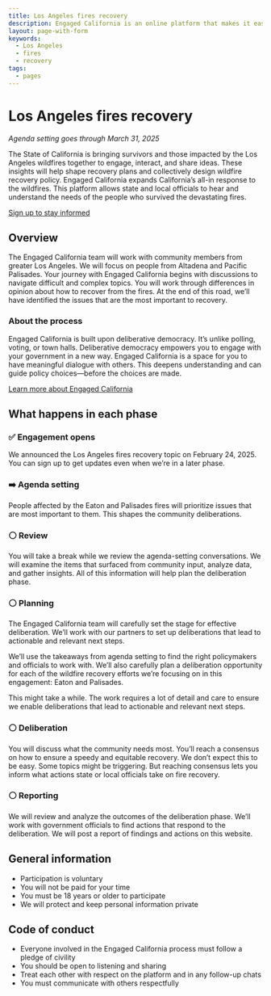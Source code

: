 ```yaml
---
title: Los Angeles fires recovery
description: Engaged California is an online platform that makes it easier for Californians to have a voice in government. Engaged California's first topic is recovery from the Los Angeles wildfires.
layout: page-with-form
keywords:
  - Los Angeles
  - fires
  - recovery
tags:
  - pages
---
```

# Los Angeles fires recovery

*Agenda setting goes through March 31, 2025*

The State of California is bringing survivors and those impacted by the Los Angeles wildfires together to engage, interact, and share ideas. These insights will help shape recovery plans and collectively design wildfire recovery policy. Engaged California expands California’s all-in response to the wildfires. This platform allows state and local officials to hear and understand the needs of the people who survived the devastating fires.

[Sign up to stay informed](#sign-up)

## Overview

The Engaged California team will work with community members from greater Los Angeles. We will focus on people from Altadena and Pacific Palisades. Your journey with Engaged California begins with discussions to navigate difficult and complex topics. You will work through differences in opinion about how to recover from the fires. At the end of this road, we’ll have identified the issues that are the most important to recovery.

### About the process

Engaged California is built upon deliberative democracy. It’s unlike polling, voting, or town halls. Deliberative democracy empowers you to engage with your government in a new way. Engaged California is a space for you to have meaningful dialogue with others. This deepens understanding and can guide policy choices—before the choices are made.

[Learn more about Engaged California](/about)

## What happens in each phase

### ✅ Engagement opens

We announced the Los Angeles fires recovery topic on February 24, 2025. You can sign up to get updates even when we’re in a later phase.

### ➡️ Agenda setting

People affected by the Eaton and Palisades fires will prioritize issues that are most important to them. This shapes the community deliberations.

### ⚪️ Review 

You will take a break while we review the agenda-setting conversations. We will examine the items that surfaced from community input, analyze data, and gather insights. All of this information will help plan the deliberation phase.

### ⚪️ Planning

The Engaged California team will carefully set the stage for effective deliberation. We’ll work with our partners to set up deliberations that lead to actionable and relevant next steps.

We’ll use the takeaways from agenda setting to find the right policymakers and officials to work with. We’ll also carefully plan a deliberation opportunity for each of the wildfire recovery efforts we’re focusing on in this engagement: Eaton and Palisades.

This might take a while. The work requires a lot of detail and care to ensure we enable deliberations that lead to actionable and relevant next steps.

### ⚪️ Deliberation

You will discuss what the community needs most. You’ll reach a consensus on how to ensure a speedy and equitable recovery. We don’t expect this to be easy. Some topics might be triggering. But reaching consensus lets you inform what actions state or local officials take on fire recovery.

### ⚪️ Reporting

We will review and analyze the outcomes of the deliberation phase. We’ll work with government officials to find actions that respond to the deliberation. We will post a report of findings and actions on this website.

## General information

* Participation is voluntary
* You will not be paid for your time
* You must be 18 years or older to participate
* We will protect and keep personal information private 

## Code of conduct

* Everyone involved in the Engaged California process must follow a pledge of civility
* You should be open to listening and sharing 
* Treat each other with respect on the platform and in any follow-up chats
* You must communicate with others respectfully 
